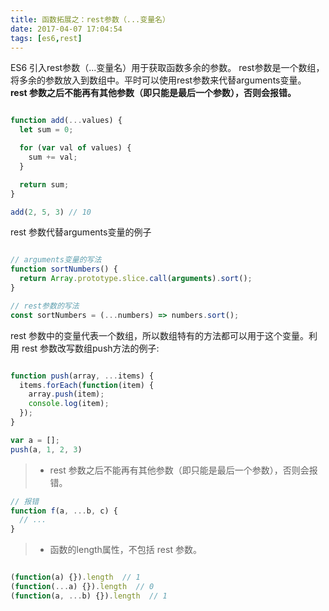 ```yaml
---
title: 函数拓展之：rest参数（...变量名）
date: 2017-04-07 17:04:54
tags: [es6,rest]
---
```


ES6 引入rest参数（...变量名）用于获取函数多余的参数。
rest参数是一个数组，将多余的参数放入到数组中。平时可以使用rest参数来代替arguments变量。
**rest 参数之后不能再有其他参数（即只能是最后一个参数），否则会报错。**

```javascript

function add(...values) {
  let sum = 0;

  for (var val of values) {
    sum += val;
  }

  return sum;
}

add(2, 5, 3) // 10

```
<!-- more -->

rest 参数代替arguments变量的例子

```javascript

// arguments变量的写法
function sortNumbers() {
  return Array.prototype.slice.call(arguments).sort();
}

// rest参数的写法
const sortNumbers = (...numbers) => numbers.sort();

```

rest 参数中的变量代表一个数组，所以数组特有的方法都可以用于这个变量。利用 rest 参数改写数组push方法的例子:

```javascript

function push(array, ...items) {
  items.forEach(function(item) {
    array.push(item);
    console.log(item);
  });
}

var a = [];
push(a, 1, 2, 3)

```
> * rest 参数之后不能再有其他参数（即只能是最后一个参数），否则会报错。
```javascript
// 报错
function f(a, ...b, c) {
  // ...
}
```
>* 函数的length属性，不包括 rest 参数。
```javascript

(function(a) {}).length  // 1
(function(...a) {}).length  // 0
(function(a, ...b) {}).length  // 1

```